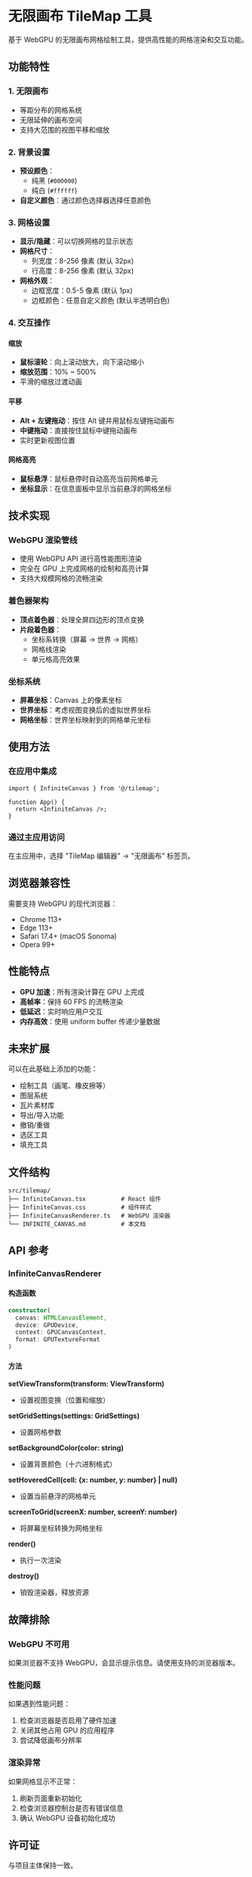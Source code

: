 # 无限画布 TileMap 工具

基于 WebGPU 的无限画布网格绘制工具，提供高性能的网格渲染和交互功能。

## 功能特性

### 1. 无限画布
- 等距分布的网格系统
- 无限延伸的画布空间
- 支持大范围的视图平移和缩放

### 2. 背景设置
- **预设颜色**：
  - 纯黑 (`#000000`)
  - 纯白 (`#ffffff`)
- **自定义颜色**：通过颜色选择器选择任意颜色

### 3. 网格设置
- **显示/隐藏**：可以切换网格的显示状态
- **网格尺寸**：
  - 列宽度：8-256 像素 (默认 32px)
  - 行高度：8-256 像素 (默认 32px)
- **网格外观**：
  - 边框宽度：0.5-5 像素 (默认 1px)
  - 边框颜色：任意自定义颜色 (默认半透明白色)

### 4. 交互操作

#### 缩放
- **鼠标滚轮**：向上滚动放大，向下滚动缩小
- **缩放范围**：10% ~ 500%
- 平滑的缩放过渡动画

#### 平移
- **Alt + 左键拖动**：按住 Alt 键并用鼠标左键拖动画布
- **中键拖动**：直接按住鼠标中键拖动画布
- 实时更新视图位置

#### 网格高亮
- **鼠标悬浮**：鼠标悬停时自动高亮当前网格单元
- **坐标显示**：在信息面板中显示当前悬浮的网格坐标

## 技术实现

### WebGPU 渲染管线
- 使用 WebGPU API 进行高性能图形渲染
- 完全在 GPU 上完成网格的绘制和高亮计算
- 支持大规模网格的流畅渲染

### 着色器架构
- **顶点着色器**：处理全屏四边形的顶点变换
- **片段着色器**：
  - 坐标系转换（屏幕 → 世界 → 网格）
  - 网格线渲染
  - 单元格高亮效果

### 坐标系统
- **屏幕坐标**：Canvas 上的像素坐标
- **世界坐标**：考虑视图变换后的虚拟世界坐标
- **网格坐标**：世界坐标映射到的网格单元坐标

## 使用方法

### 在应用中集成

```tsx
import { InfiniteCanvas } from '@/tilemap';

function App() {
  return <InfiniteCanvas />;
}
```

### 通过主应用访问

在主应用中，选择 "TileMap 编辑器" → "无限画布" 标签页。

## 浏览器兼容性

需要支持 WebGPU 的现代浏览器：
- Chrome 113+
- Edge 113+
- Safari 17.4+ (macOS Sonoma)
- Opera 99+

## 性能特点

- **GPU 加速**：所有渲染计算在 GPU 上完成
- **高帧率**：保持 60 FPS 的流畅渲染
- **低延迟**：实时响应用户交互
- **内存高效**：使用 uniform buffer 传递少量数据

## 未来扩展

可以在此基础上添加的功能：
- 绘制工具（画笔、橡皮擦等）
- 图层系统
- 瓦片素材库
- 导出/导入功能
- 撤销/重做
- 选区工具
- 填充工具

## 文件结构

```
src/tilemap/
├── InfiniteCanvas.tsx          # React 组件
├── InfiniteCanvas.css          # 组件样式
├── InfiniteCanvasRenderer.ts   # WebGPU 渲染器
└── INFINITE_CANVAS.md          # 本文档
```

## API 参考

### InfiniteCanvasRenderer

#### 构造函数
```typescript
constructor(
  canvas: HTMLCanvasElement,
  device: GPUDevice,
  context: GPUCanvasContext,
  format: GPUTextureFormat
)
```

#### 方法

**setViewTransform(transform: ViewTransform)**
- 设置视图变换（位置和缩放）

**setGridSettings(settings: GridSettings)**
- 设置网格参数

**setBackgroundColor(color: string)**
- 设置背景颜色（十六进制格式）

**setHoveredCell(cell: {x: number, y: number} | null)**
- 设置当前悬浮的网格单元

**screenToGrid(screenX: number, screenY: number)**
- 将屏幕坐标转换为网格坐标

**render()**
- 执行一次渲染

**destroy()**
- 销毁渲染器，释放资源

## 故障排除

### WebGPU 不可用
如果浏览器不支持 WebGPU，会显示提示信息。请使用支持的浏览器版本。

### 性能问题
如果遇到性能问题：
1. 检查浏览器是否启用了硬件加速
2. 关闭其他占用 GPU 的应用程序
3. 尝试降低画布分辨率

### 渲染异常
如果网格显示不正常：
1. 刷新页面重新初始化
2. 检查浏览器控制台是否有错误信息
3. 确认 WebGPU 设备初始化成功

## 许可证

与项目主体保持一致。

